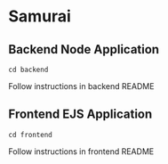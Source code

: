 # Samurai
## Backend Node Application
```
cd backend
```
Follow instructions in backend README
## Frontend EJS Application
```
cd frontend
```
Follow instructions in frontend README